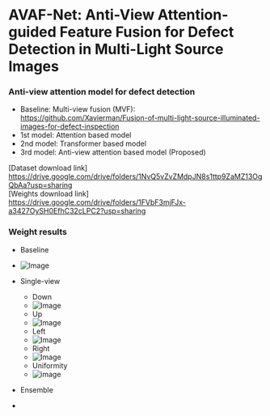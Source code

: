 # AVAF-Net: Anti-View Attention-guided Feature Fusion for Defect Detection in Multi-Light Source Images 
### Anti-view attention model for defect detection
- Baseline: Multi-view fusion (MVF): https://github.com/Xavierman/Fusion-of-multi-light-source-illuminated-images-for-defect-inspection
- 1st model: Attention based model
- 2nd model: Transformer based model
- 3rd model: Anti-view attention based model (Proposed)



[Dataset download link] https://drive.google.com/drive/folders/1NvQ5vZvZMdpJN8s1ttp9ZaMZ13OgQbAa?usp=sharing<br>[Weights download link] https://drive.google.com/drive/folders/1FVbF3mjFJx-a3427OySH0EfhC32cLPC2?usp=sharing



### Weight results
- Baseline
- ![Image](https://github.com/user-attachments/assets/158cb349-0190-4522-b071-a9fa48b39cda)

- Single-view  
    - Down
    - ![Image](https://github.com/user-attachments/assets/34b54803-c299-4954-b595-b574734f5232)
    - Up
    - ![Image](https://github.com/user-attachments/assets/8396eba6-7115-447d-82ad-8f920a7d070f)
    - Left
    - ![Image](https://github.com/user-attachments/assets/1edbcc26-4264-49bb-90e0-1254980695ee)
    - Right
    - ![Image](https://github.com/user-attachments/assets/791a0dbe-cfcf-4e47-a6ec-7c1cc9dc32f4)
    - Uniformity
    - ![image](https://github.com/user-attachments/assets/00f11c86-87fb-4ea5-89ca-8339ac2fce53)

- Ensemble
- 

